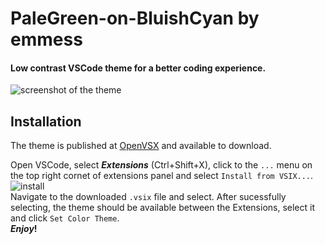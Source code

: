 # PaleGreen-on-BluishCyan by emmess

#### Low contrast VSCode theme for a better coding experience.

![screenshot of the theme](https://github.com/mihocsaszilard/emmess-palegreen-on-bluishcyan/assets/62619507/cb122af4-efec-40af-acdb-52a7b06bb2ca)

## Installation 
The theme is published at [OpenVSX](https://open-vsx.org/extension/emmess/emmess-palegreen-on-bluishcyan) and available to download.

Open VSCode, select ***Extensions*** (Ctrl+Shift+X), click to the `...` menu on the top right cornet of extensions panel and select `Install from VSIX...`. <br>
![install](https://github.com/mihocsaszilard/emmess-palegreen-on-bluishcyan/assets/62619507/342813c2-82e3-446d-9d20-48a595d115cc) <br>
Navigate to the downloaded `.vsix` file and select. After sucessfully selecting, the theme should be available between the Extensions, select it and click `Set Color Theme`. <br>
***Enjoy*!** 